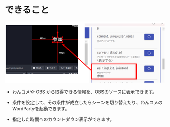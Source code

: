 # できること

![Alt text](../images/link_spec_p01.png)

* わんコメや OBS から取得できる情報を、OBSのソースに表示できます。

* 条件を設定して、その条件が成立したらシーンを切り替えたり、わんコメのWordPartyを起動できます。

* 指定した時間へのカウントダウン表示ができます。
